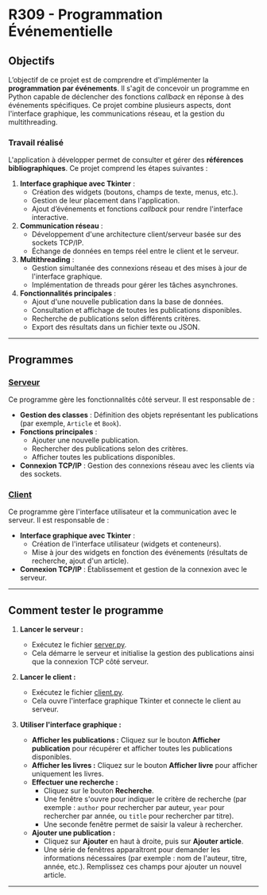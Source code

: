 # R309 - Programmation Événementielle

## Objectifs

L’objectif de ce projet est de comprendre et d'implémenter la **programmation par événements**. Il s'agit de concevoir un programme en Python capable de déclencher des fonctions *callback* en réponse à des événements spécifiques. Ce projet combine plusieurs aspects, dont l'interface graphique, les communications réseau, et la gestion du multithreading.  

### Travail réalisé

L'application à développer permet de consulter et gérer des **références bibliographiques**. Ce projet comprend les étapes suivantes :  
1. **Interface graphique avec Tkinter** :  
   - Création des widgets (boutons, champs de texte, menus, etc.).  
   - Gestion de leur placement dans l'application.  
   - Ajout d’événements et fonctions *callback* pour rendre l'interface interactive.  
2. **Communication réseau** :  
   - Développement d'une architecture client/serveur basée sur des sockets TCP/IP.  
   - Échange de données en temps réel entre le client et le serveur.  
3. **Multithreading** :  
   - Gestion simultanée des connexions réseau et des mises à jour de l'interface graphique.  
   - Implémentation de threads pour gérer les tâches asynchrones.  
4. **Fonctionnalités principales** :  
   - Ajout d'une nouvelle publication dans la base de données.  
   - Consultation et affichage de toutes les publications disponibles.  
   - Recherche de publications selon différents critères.  
   - Export des résultats dans un fichier texte ou JSON.  

---

## Programmes

### [Serveur](server.py)  

Ce programme gère les fonctionnalités côté serveur. Il est responsable de :  
- **Gestion des classes** : Définition des objets représentant les publications (par exemple, `Article` et `Book`).  
- **Fonctions principales** :  
  - Ajouter une nouvelle publication.  
  - Rechercher des publications selon des critères.  
  - Afficher toutes les publications disponibles.  
- **Connexion TCP/IP** : Gestion des connexions réseau avec les clients via des sockets.  



### [Client](client.py)  

Ce programme gère l'interface utilisateur et la communication avec le serveur. Il est responsable de :  
- **Interface graphique avec Tkinter** :  
  - Création de l'interface utilisateur (widgets et conteneurs).  
  - Mise à jour des widgets en fonction des événements (résultats de recherche, ajout d'un article).  
- **Connexion TCP/IP** : Établissement et gestion de la connexion avec le serveur.  

---

## Comment tester le programme  

1. **Lancer le serveur :**  
   - Exécutez le fichier [server.py](server.py).  
   - Cela démarre le serveur et initialise la gestion des publications ainsi que la connexion TCP côté serveur.  

2. **Lancer le client :**  
   - Exécutez le fichier [client.py](client.py).  
   - Cela ouvre l'interface graphique Tkinter et connecte le client au serveur.  

3. **Utiliser l'interface graphique :**  
   - **Afficher les publications :** Cliquez sur le bouton **Afficher publication** pour récupérer et afficher toutes les publications disponibles.  
   - **Afficher les livres :** Cliquez sur le bouton **Afficher livre** pour afficher uniquement les livres.  
   - **Effectuer une recherche :**  
     - Cliquez sur le bouton **Recherche**.  
     - Une fenêtre s'ouvre pour indiquer le critère de recherche (par exemple : `author` pour rechercher par auteur, `year` pour rechercher par année, ou `title` pour rechercher par titre).  
     - Une seconde fenêtre permet de saisir la valeur à rechercher.  
   - **Ajouter une publication :**  
     - Cliquez sur **Ajouter** en haut à droite, puis sur **Ajouter article**.  
     - Une série de fenêtres apparaîtront pour demander les informations nécessaires (par exemple : nom de l'auteur, titre, année, etc.). Remplissez ces champs pour ajouter un nouvel article.  

---
